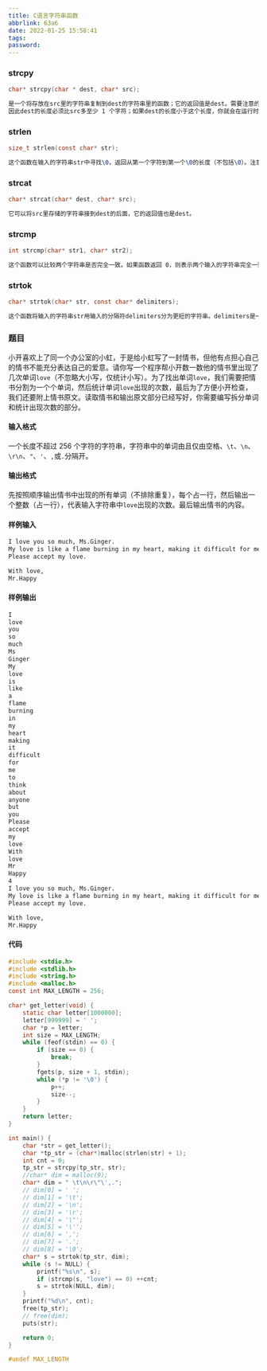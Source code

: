 ```yaml
---
title: C语言字符串函数
abbrlink: 63a6
date: 2022-01-25 15:58:41
tags:
password:
---
```






### strcpy



~~~c
char* strcpy(char * dest, char* src);
~~~

~~~tex
是一个将存放在src里的字符串复制到dest的字符串里的函数；它的返回值是dest。需要注意的是，strcpy在复制字符串时会自动在末尾加上\0，
因此dest的长度必须比src多至少 1 个字符；如果dest的长度小于这个长度，你就会在运行时碰到 段错误（Segmentation Fault） 。这个看似很小的问题可能会导致你 debug 到凌晨三点，所以绝不要忘记！
~~~







### strlen



~~~c
size_t strlen(const char* str);
~~~

~~~tex
这个函数在输入的字符串str中寻找\0，返回从第一个字符到第一个\0的长度（不包括\0）。注意，如果你用一个长度为 \ 100 100 的数组存储了一个实际长度只有 \ 5 5 的字符串，strlen会返回 \ 5 5，而不是 \ 100 100。
~~~







### strcat



~~~c
char* strcat(char* dest, char* src);
~~~



~~~tex
它可以将src里存储的字符串接到dest的后面，它的返回值也是dest。
~~~





### strcmp

~~~c
int strcmp(char* str1, char* str2);
~~~



~~~tex
这个函数可以比较两个字符串是否完全一致。如果函数返回 0，则表示两个输入的字符串完全一致；如果函数返回值大于 0，则str1与str2第一个分歧的字符处，str1的字符比str2的同位置字符对应更大的值（你可以参考 ASCII 表格来找到每个字符唯一对应的整数）；否则str2的第一个分歧字符大于str1的第一个分歧字符。
~~~





### strtok

~~~c
char* strtok(char* str, const char* delimiters);
~~~



~~~~tex
这个函数将输入的字符串str用输入的分隔符delimiters分为更短的字符串。delimiters是一个含有多个字符的字符串，其中每一个字符都是一个独立的分隔符。如\n\t中\n和\t分别可以作为独立的分隔符。需要注意的是，strtok会修改输入的字符串str；因此如果你想保留原有的字符串，最好先用strcpy将原有的字符串复制到另一个字符串里，然后再将字符串输入到strtok里分割。当我们将一个字符串str输入到strtok里后，strtok会返回一个指向第一个由非分隔符字符的指针的分割片段；之后的每一次调用，我们都会把NULL作为第一个参数，如果调用成功就会返回下一个分割片段，如果已经到达str的末尾则会返回NULL。
~~~~







### 题目



小开喜欢上了同一个办公室的小虹，于是给小虹写了一封情书，但他有点担心自己的情书不能充分表达自己的爱意。请你写一个程序帮小开数一数他的情书里出现了几次单词`love`（不忽略大小写，仅统计小写）。为了找出单词`love`，我们需要把情书分割为一个个单词，然后统计单词`love`出现的次数，最后为了方便小开检查，我们还要附上情书原文。读取情书和输出原文部分已经写好，你需要编写拆分单词和统计出现次数的部分。

#### 输入格式

一个长度不超过 256 个字符的字符串，字符串中的单词由且仅由空格、`\t`、`\n`、`\r\n`、`"`、`'`、`,`或`.`分隔开。

#### 输出格式

先按照顺序输出情书中出现的所有单词（不排除重复），每个占一行，然后输出一个整数（占一行），代表输入字符串中`love`出现的次数。最后输出情书的内容。





#### 样例输入

~~~tex
I love you so much, Ms.Ginger.
My love is like a flame burning in my heart, making it difficult for me to think about anyone but you.
Please accept my love.

With love,
Mr.Happy
~~~





#### 样例输出

~~~tex
I
love
you
so
much
Ms
Ginger
My
love
is
like
a
flame
burning
in
my
heart
making
it
difficult
for
me
to
think
about
anyone
but
you
Please
accept
my
love
With
love
Mr
Happy
4
I love you so much, Ms.Ginger.
My love is like a flame burning in my heart, making it difficult for me to think about anyone but you.
Please accept my love.

With love,
Mr.Happy
~~~





#### 代码



~~~c
#include <stdio.h>
#include <stdlib.h>
#include <string.h>
#include <malloc.h>
const int MAX_LENGTH = 256;

char* get_letter(void) {
    static char letter[1000000];
    letter[999999] = ' ';
    char *p = letter;
    int size = MAX_LENGTH;
    while (feof(stdin) == 0) {
        if (size == 0) {
            break;
        }
        fgets(p, size + 1, stdin);
        while (*p != '\0') {
            p++;
            size--;
        }
    }
    return letter;
}

int main() {
    char *str = get_letter();
    char *tp_str = (char*)malloc(strlen(str) + 1);
    int cnt = 0;
    tp_str = strcpy(tp_str, str);
    //char* dim = malloc(9);
    char* dim = " \t\n\r\"\',.";
    // dim[0] = ' ';
    // dim[1] = '\t';
    // dim[2] = '\n';
    // dim[3] = '\r';
    // dim[4] = '\"';
    // dim[5] = '\'';
    // dim[6] = ',';
    // dim[7] = '.';
    // dim[8] = '\0';
    char* s = strtok(tp_str, dim);
    while (s != NULL) {
        printf("%s\n", s);
        if (strcmp(s, "love") == 0) ++cnt;
        s = strtok(NULL, dim);
    }
    printf("%d\n", cnt);
    free(tp_str);
    // free(dim);    
    puts(str);

    return 0;
}

#undef MAX_LENGTH
~~~


